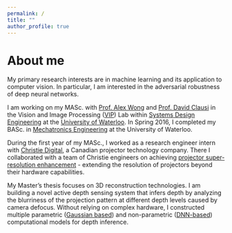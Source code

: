 ```yaml
---
permalink: /
title: ""
author_profile: true
---
```

# About me

My primary research interests are in machine learning and its application to computer vision. In particular, I am interested in the adversarial robustness of deep neural networks.

I am working on my MASc. with [Prof. Alex Wong](http://www.eng.uwaterloo.ca/~a28wong/index.html) and [Prof. David Clausi](https://uwaterloo.ca/vision-image-processing-lab/people-profiles/david-clausi) in the Vision and Image Processing ([VIP](https://uwaterloo.ca/vision-image-processing-lab/)) Lab within [Systems Design Engineering](https://uwaterloo.ca/systems-design-engineering/) at the [University of Waterloo](https://uwaterloo.ca/). In Spring 2016, I completed my BASc. in [Mechatronics Engineering](https://uwaterloo.ca/mechanical-mechatronics-engineering/) at the University of Waterloo.

During the first year of my MASc., I worked as a research engineer intern with [Christie Digital](https://www.christiedigital.com/en-us), a Canadian projector technology company. There I collaborated with a team of Christie engineers on achieving [projector super-resolution enhancement](https://en.wikipedia.org/wiki/Super-resolution_imaging) - extending the resolution of projectors beyond their hardware capabilities.

My Master’s thesis focuses on 3D reconstruction technologies. I am building a novel active depth sensing system that infers depth by analyzing the blurriness of the projection pattern at different depth levels caused by camera defocus. Without relying on complex hardware, I constructed multiple parametric ([Gaussian based](http://openjournals.uwaterloo.ca/index.php/vsl/article/view/96)) and non-parametric ([DNN-based](http://openjournals.uwaterloo.ca/index.php/vsl/article/view/165)) computational models for depth inference.